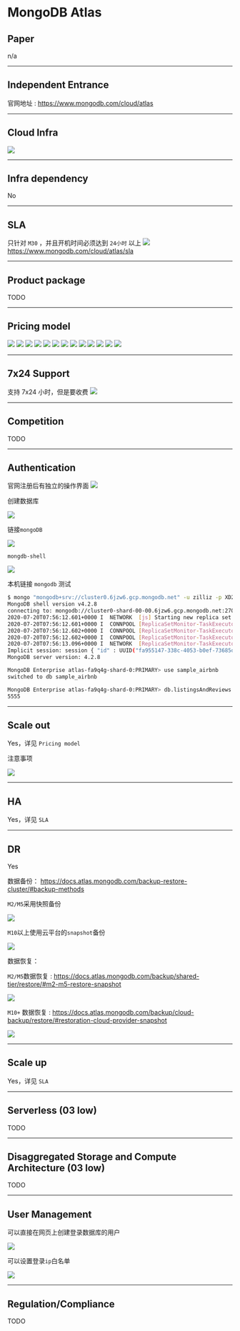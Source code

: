 # MongoDB Atlas
## Paper
n/a

---
## Independent Entrance
官网地址 : https://www.mongodb.com/cloud/atlas

---

## Cloud Infra
![](mongodb-atlas/cloud-provider.png)

---

## Infra dependency
No

---

## SLA

只针对 `M30` ，并且开机时间必须达到 `24小时` 以上
![](mongodb-atlas/sla.png)
https://www.mongodb.com/cloud/atlas/sla

---

## Product package
TODO

---

## Pricing model

![](mongodb-atlas/M0.png)
![](mongodb-atlas/M2.png)
![](mongodb-atlas/M5.png)
![](mongodb-atlas/M10.png)
![](mongodb-atlas/M20.png)
![](mongodb-atlas/M30.png)
![](mongodb-atlas/M40.png)
![](mongodb-atlas/M50.png)
![](mongodb-atlas/M60.png)
![](mongodb-atlas/M80.png)
![](mongodb-atlas/M200.png)
![](mongodb-atlas/M300.png)
![](mongodb-atlas/M400.png)

---

## 7x24 Support
支持 7x24 小时，但是要收费
![](mongodb-atlas/support-plan.png)

---

## Competition

TODO

---

## Authentication
官网注册后有独立的操作界面
![](mongodb-atlas/user-page.png)

创建数据库

![](mongodb-atlas/database.png)

链接`mongoDB`

![](mongodb-atlas/connect.png)

`mongdb-shell`

![](mongodb-atlas/mongo-shell.png)

本机链接 `mongodb` 测试
```bash
$ mongo "mongodb+srv://cluster0.6jzw6.gcp.mongodb.net" -u zilliz -p XD2XgHiKisktTzS
MongoDB shell version v4.2.8
connecting to: mongodb://cluster0-shard-00-00.6jzw6.gcp.mongodb.net:27017,cluster0-shard-00-01.6jzw6.gcp.mongodb.net:27017,cluster0-shard-00-02.6jzw6.gcp.mongodb.net:27017/?authSource=admin&compressors=disabled&gssapiServiceName=mongodb&replicaSet=atlas-fa9q4g-shard-0&ssl=true
2020-07-20T07:56:12.601+0000 I  NETWORK  [js] Starting new replica set monitor for atlas-fa9q4g-shard-0/cluster0-shard-00-00.6jzw6.gcp.mongodb.net:27017,cluster0-shard-00-01.6jzw6.gcp.mongodb.net:27017,cluster0-shard-00-02.6jzw6.gcp.mongodb.net:27017
2020-07-20T07:56:12.601+0000 I  CONNPOOL [ReplicaSetMonitor-TaskExecutor] Connecting to cluster0-shard-00-00.6jzw6.gcp.mongodb.net:27017
2020-07-20T07:56:12.602+0000 I  CONNPOOL [ReplicaSetMonitor-TaskExecutor] Connecting to cluster0-shard-00-02.6jzw6.gcp.mongodb.net:27017
2020-07-20T07:56:12.602+0000 I  CONNPOOL [ReplicaSetMonitor-TaskExecutor] Connecting to cluster0-shard-00-01.6jzw6.gcp.mongodb.net:27017
2020-07-20T07:56:13.096+0000 I  NETWORK  [ReplicaSetMonitor-TaskExecutor] Confirmed replica set for atlas-fa9q4g-shard-0 is atlas-fa9q4g-shard-0/cluster0-shard-00-00.6jzw6.gcp.mongodb.net:27017,cluster0-shard-00-01.6jzw6.gcp.mongodb.net:27017,cluster0-shard-00-02.6jzw6.gcp.mongodb.net:27017
Implicit session: session { "id" : UUID("fa955147-338c-4053-b0ef-73685daca91d") }
MongoDB server version: 4.2.8

MongoDB Enterprise atlas-fa9q4g-shard-0:PRIMARY> use sample_airbnb
switched to db sample_airbnb

MongoDB Enterprise atlas-fa9q4g-shard-0:PRIMARY> db.listingsAndReviews.count()
5555
```
---

## Scale out
Yes，详见 `Pricing model`

注意事项

![](mongodb-atlas/scaling-up.png)

---

## HA
Yes，详见 `SLA`

---

## DR
Yes

数据备份： https://docs.atlas.mongodb.com/backup-restore-cluster/#backup-methods

`M2/M5`采用快照备份

![](mongodb-atlas/M2-5-snapshots.png)

`M10`以上使用云平台的`snapshot`备份

![](mongodb-atlas/M10-backup.png)

数据恢复： 

`M2/M5`数据恢复 : https://docs.atlas.mongodb.com/backup/shared-tier/restore/#m2-m5-restore-snapshot

![](mongodb-atlas/M2-5-restore.png)


`M10+` 数据恢复 : https://docs.atlas.mongodb.com/backup/cloud-backup/restore/#restoration-cloud-provider-snapshot

![](mongodb-atlas/M10-restore.png)


---

## Scale up
Yes，详见 `SLA`

---

## Serverless (03 low)
TODO

---

## Disaggregated Storage and Compute Architecture (03 low)
TODO 


---

## User Management
可以直接在网页上创建登录数据库的用户

![](mongodb-atlas/user-access.png)

可以设置登录`ip`白名单

![](mongodb-atlas/network-access.png)

---

## Regulation/Compliance
TODO

